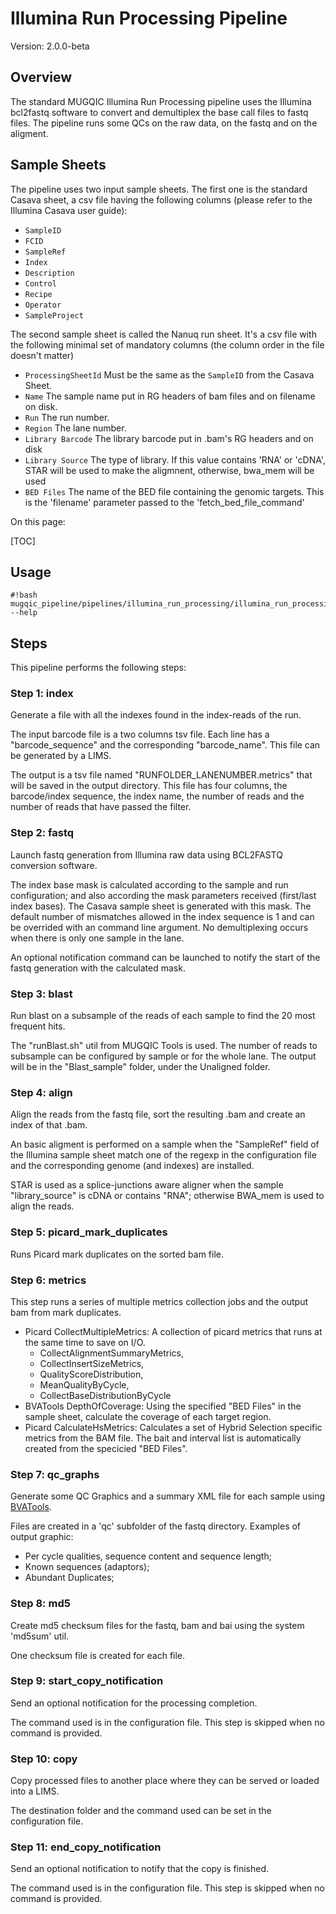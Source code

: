 # Illumina Run Processing Pipeline


Version: 2.0.0-beta


## Overview


The standard MUGQIC Illumina Run Processing pipeline uses the Illumina bcl2fastq
software to convert and demultiplex the base call files to fastq files. The
pipeline runs some QCs on the raw data, on the fastq and on the aligment.

## Sample Sheets
The pipeline uses two input sample sheets. The first one is the standard Casava
sheet, a csv file having the following columns (please refer to the Illumina
Casava user guide):

- `SampleID`
- `FCID`
- `SampleRef`
- `Index`
- `Description`
- `Control`
- `Recipe`
- `Operator`
- `SampleProject`

The second sample sheet is called the Nanuq run sheet. It's a csv file with the
following minimal set of mandatory columns (the column order in the file doesn't
matter)

- `ProcessingSheetId` Must be the same as the `SampleID` from the Casava Sheet.
- `Name` The sample name put in RG headers of bam files and on filename on disk.
- `Run` The run number.
- `Region` The lane number.
- `Library Barcode` The library barcode put in .bam's RG headers and on disk
- `Library Source` The type of library. If this value contains 'RNA' or 'cDNA',
STAR will be used to make the aligmnent, otherwise, bwa\_mem will be used
- `BED Files` The name of the BED file containing the genomic targets. This is
the 'filename' parameter passed to the 'fetch\_bed\_file\_command'


On this page:

[TOC]


## Usage
```
#!bash
mugqic_pipeline/pipelines/illumina_run_processing/illumina_run_processing.py --help
```


## Steps

 This pipeline performs the following steps:


### Step 1: index


Generate a file with all the indexes found in the index-reads of the run.

The input barcode file is a two columns tsv file. Each line has a
"barcode\_sequence" and the corresponding "barcode\_name". This file can be
generated by a LIMS.

The output is a tsv file named "RUNFOLDER\_LANENUMBER.metrics" that will be
saved in the output directory. This file has four columns, the barcode/index
sequence, the index name, the number of reads and the number of reads that have
passed the filter.


### Step 2: fastq


Launch fastq generation from Illumina raw data using BCL2FASTQ conversion
software.

The index base mask is calculated according to the sample and run configuration;
and also according the mask parameters received (first/last index bases). The
Casava sample sheet is generated with this mask. The default number of
mismatches allowed in the index sequence is 1 and can be overrided with an
command line argument. No demultiplexing occurs when there is only one sample in
the lane.

An optional notification command can be launched to notify the start of the
fastq generation with the calculated mask.


### Step 3: blast


Run blast on a subsample of the reads of each sample to find the 20 most
frequent hits.

The "runBlast.sh" util from MUGQIC Tools is used. The number of reads to
subsample can be configured by sample or for the whole lane. The output will be
in the "Blast\_sample" folder, under the Unaligned folder.


### Step 4: align


Align the reads from the fastq file, sort the resulting .bam and create an index
of that .bam.

An basic aligment is performed on a sample when the "SampleRef" field of the
Illumina sample sheet match one of the regexp in the configuration file and the
corresponding genome (and indexes) are installed.

STAR is used as a splice-junctions aware aligner when the sample
"library\_source" is cDNA or contains "RNA"; otherwise BWA\_mem is used to align 
the reads.


### Step 5: picard\_mark\_duplicates


Runs Picard mark duplicates on the sorted bam file.


### Step 6: metrics


This step runs a series of multiple metrics collection jobs and the output bam
from mark duplicates.

- Picard CollectMultipleMetrics: A collection of picard metrics that runs at the
same time to save on I/O.
    - CollectAlignmentSummaryMetrics,
    - CollectInsertSizeMetrics,
    - QualityScoreDistribution,
    - MeanQualityByCycle,
    - CollectBaseDistributionByCycle
- BVATools DepthOfCoverage: Using the specified "BED Files" in the sample sheet,
calculate the coverage of each target region.
- Picard CalculateHsMetrics: Calculates a set of Hybrid Selection specific
metrics from the BAM file. The bait and interval list is automatically created
from the specicied "BED Files".


### Step 7: qc\_graphs


Generate some QC Graphics and a summary XML file for each sample using 
[BVATools](https://bitbucket.org/mugqic/bvatools/).

Files are created in a 'qc' subfolder of the fastq directory. Examples of
output graphic:

- Per cycle qualities, sequence content and sequence length;
- Known sequences (adaptors);
- Abundant Duplicates;


### Step 8: md5


Create md5 checksum files for the fastq, bam and bai using the system 'md5sum'
util.

One checksum file is created for each file.


### Step 9: start\_copy\_notification


Send an optional notification for the processing completion.

The command used is in the configuration file. This step is skipped when no
command is provided.


### Step 10: copy


Copy processed files to another place where they can be served or loaded into a
LIMS.

The destination folder and the command used can be set in the configuration
file.


### Step 11: end\_copy\_notification


Send an optional notification to notify that the copy is finished.

The command used is in the configuration file. This step is skipped when no
command is provided.


